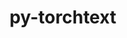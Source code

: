 ---
title: "py-torchtext"
layout: cache
categories: [package, develop]
meta: {"versions": ["0.15.2", "0.16.0", "0.16.1"], "compilers": ["apple-clang@=15.0.0", "gcc@=11.3.0"], "oss": ["ubuntu22.04", "ventura"], "platforms": ["darwin", "linux"], "targets": ["aarch64", "x86_64_v3"], "stacks": ["ml-darwin-aarch64-mps", "ml-linux-x86_64-cpu", "ml-linux-x86_64-cuda", "root"], "num_specs": 92, "num_specs_by_stack": {"root": 92, "ml-darwin-aarch64-mps": 18, "ml-linux-x86_64-cpu": 35, "ml-linux-x86_64-cuda": 39}}
spec_details: [{"hash": "ol6w2uro3nxtjhcf3tnrts73qq2vuwyy", "compiler": "apple-clang@=15.0.0", "versions": ["0.16.1"], "os": "ventura", "platform": "darwin", "target": "aarch64", "variants": ["build_system=python_pip"], "stacks": ["root", "ml-darwin-aarch64-mps"], "size": "-", "tarball": "https://binaries.spack.io/develop/build_cache/darwin-ventura-aarch64/apple-clang-15.0.0/py-torchtext-0.16.1/darwin-ventura-aarch64-apple-clang-15.0.0-py-torchtext-0.16.1-ol6w2uro3nxtjhcf3tnrts73qq2vuwyy.spack"}, {"hash": "wsvgsl5hhmi5itrgk2xubhz2yetulcqn", "compiler": "apple-clang@=15.0.0", "versions": ["0.16.1"], "os": "ventura", "platform": "darwin", "target": "aarch64", "variants": ["build_system=python_pip"], "stacks": ["root", "ml-darwin-aarch64-mps"], "size": "-", "tarball": "https://binaries.spack.io/develop/build_cache/darwin-ventura-aarch64/apple-clang-15.0.0/py-torchtext-0.16.1/darwin-ventura-aarch64-apple-clang-15.0.0-py-torchtext-0.16.1-wsvgsl5hhmi5itrgk2xubhz2yetulcqn.spack"}, {"hash": "x22ezaxxrykgu7usljepxryvoog2ro2a", "compiler": "apple-clang@=15.0.0", "versions": ["0.16.1"], "os": "ventura", "platform": "darwin", "target": "aarch64", "variants": ["build_system=python_pip"], "stacks": ["root", "ml-darwin-aarch64-mps"], "size": "-", "tarball": "https://binaries.spack.io/develop/build_cache/darwin-ventura-aarch64/apple-clang-15.0.0/py-torchtext-0.16.1/darwin-ventura-aarch64-apple-clang-15.0.0-py-torchtext-0.16.1-x22ezaxxrykgu7usljepxryvoog2ro2a.spack"}, {"hash": "ulhhltwgsmt6op4qujyfhg7gu7if3g6v", "compiler": "apple-clang@=15.0.0", "versions": ["0.16.1"], "os": "ventura", "platform": "darwin", "target": "aarch64", "variants": ["build_system=python_pip"], "stacks": ["root", "ml-darwin-aarch64-mps"], "size": "-", "tarball": "https://binaries.spack.io/develop/build_cache/darwin-ventura-aarch64/apple-clang-15.0.0/py-torchtext-0.16.1/darwin-ventura-aarch64-apple-clang-15.0.0-py-torchtext-0.16.1-ulhhltwgsmt6op4qujyfhg7gu7if3g6v.spack"}, {"hash": "mmotaptiibaop423f3hvjfds5w4rpzx7", "compiler": "apple-clang@=15.0.0", "versions": ["0.16.1"], "os": "ventura", "platform": "darwin", "target": "aarch64", "variants": ["build_system=python_pip"], "stacks": ["root", "ml-darwin-aarch64-mps"], "size": "-", "tarball": "https://binaries.spack.io/develop/build_cache/darwin-ventura-aarch64/apple-clang-15.0.0/py-torchtext-0.16.1/darwin-ventura-aarch64-apple-clang-15.0.0-py-torchtext-0.16.1-mmotaptiibaop423f3hvjfds5w4rpzx7.spack"}, {"hash": "b43ue7rg3jmpg7e2rs3hjypcdxbjgb3w", "compiler": "apple-clang@=15.0.0", "versions": ["0.16.0"], "os": "ventura", "platform": "darwin", "target": "aarch64", "variants": ["build_system=python_pip"], "stacks": ["root", "ml-darwin-aarch64-mps"], "size": "-", "tarball": "https://binaries.spack.io/develop/build_cache/darwin-ventura-aarch64/apple-clang-15.0.0/py-torchtext-0.16.0/darwin-ventura-aarch64-apple-clang-15.0.0-py-torchtext-0.16.0-b43ue7rg3jmpg7e2rs3hjypcdxbjgb3w.spack"}, {"hash": "kldusdczpro2347awljlpwbhu3jklj4q", "compiler": "apple-clang@=15.0.0", "versions": ["0.16.1"], "os": "ventura", "platform": "darwin", "target": "aarch64", "variants": ["build_system=python_pip"], "stacks": ["root", "ml-darwin-aarch64-mps"], "size": "-", "tarball": "https://binaries.spack.io/develop/build_cache/darwin-ventura-aarch64/apple-clang-15.0.0/py-torchtext-0.16.1/darwin-ventura-aarch64-apple-clang-15.0.0-py-torchtext-0.16.1-kldusdczpro2347awljlpwbhu3jklj4q.spack"}, {"hash": "dfbzqirvqbhglbhpg6xmuadury7ef3tr", "compiler": "apple-clang@=15.0.0", "versions": ["0.16.0"], "os": "ventura", "platform": "darwin", "target": "aarch64", "variants": ["build_system=python_pip"], "stacks": ["root", "ml-darwin-aarch64-mps"], "size": "-", "tarball": "https://binaries.spack.io/develop/build_cache/darwin-ventura-aarch64/apple-clang-15.0.0/py-torchtext-0.16.0/darwin-ventura-aarch64-apple-clang-15.0.0-py-torchtext-0.16.0-dfbzqirvqbhglbhpg6xmuadury7ef3tr.spack"}, {"hash": "qxrz32n2amvevax6eu5mfi7kdr2omhid", "compiler": "apple-clang@=15.0.0", "versions": ["0.16.1"], "os": "ventura", "platform": "darwin", "target": "aarch64", "variants": ["build_system=python_pip"], "stacks": ["root", "ml-darwin-aarch64-mps"], "size": "-", "tarball": "https://binaries.spack.io/develop/build_cache/darwin-ventura-aarch64/apple-clang-15.0.0/py-torchtext-0.16.1/darwin-ventura-aarch64-apple-clang-15.0.0-py-torchtext-0.16.1-qxrz32n2amvevax6eu5mfi7kdr2omhid.spack"}, {"hash": "37xfxdwlxglkxihikj2spnpjpdazwxzq", "compiler": "apple-clang@=15.0.0", "versions": ["0.16.0"], "os": "ventura", "platform": "darwin", "target": "aarch64", "variants": ["build_system=python_pip"], "stacks": ["root", "ml-darwin-aarch64-mps"], "size": "-", "tarball": "https://binaries.spack.io/develop/build_cache/darwin-ventura-aarch64/apple-clang-15.0.0/py-torchtext-0.16.0/darwin-ventura-aarch64-apple-clang-15.0.0-py-torchtext-0.16.0-37xfxdwlxglkxihikj2spnpjpdazwxzq.spack"}, {"hash": "z5vmpltg5vsjcw4fcjkpre4mantdgysc", "compiler": "apple-clang@=15.0.0", "versions": ["0.16.1"], "os": "ventura", "platform": "darwin", "target": "aarch64", "variants": ["build_system=python_pip"], "stacks": ["root", "ml-darwin-aarch64-mps"], "size": "-", "tarball": "https://binaries.spack.io/develop/build_cache/darwin-ventura-aarch64/apple-clang-15.0.0/py-torchtext-0.16.1/darwin-ventura-aarch64-apple-clang-15.0.0-py-torchtext-0.16.1-z5vmpltg5vsjcw4fcjkpre4mantdgysc.spack"}, {"hash": "k4jto75ooxezu53y5eklljd7tb3w4jeo", "compiler": "apple-clang@=15.0.0", "versions": ["0.16.0"], "os": "ventura", "platform": "darwin", "target": "aarch64", "variants": ["build_system=python_pip"], "stacks": ["root", "ml-darwin-aarch64-mps"], "size": "-", "tarball": "https://binaries.spack.io/develop/build_cache/darwin-ventura-aarch64/apple-clang-15.0.0/py-torchtext-0.16.0/darwin-ventura-aarch64-apple-clang-15.0.0-py-torchtext-0.16.0-k4jto75ooxezu53y5eklljd7tb3w4jeo.spack"}, {"hash": "7lsmcdp2ifecpcqu6jzf5wg4zgbq5wgy", "compiler": "apple-clang@=15.0.0", "versions": ["0.16.1"], "os": "ventura", "platform": "darwin", "target": "aarch64", "variants": ["build_system=python_pip"], "stacks": ["root", "ml-darwin-aarch64-mps"], "size": "-", "tarball": "https://binaries.spack.io/develop/build_cache/darwin-ventura-aarch64/apple-clang-15.0.0/py-torchtext-0.16.1/darwin-ventura-aarch64-apple-clang-15.0.0-py-torchtext-0.16.1-7lsmcdp2ifecpcqu6jzf5wg4zgbq5wgy.spack"}, {"hash": "wkqdvzwcaaxax46uc6s5wj56zren4b5t", "compiler": "apple-clang@=15.0.0", "versions": ["0.16.0"], "os": "ventura", "platform": "darwin", "target": "aarch64", "variants": ["build_system=python_pip"], "stacks": ["root", "ml-darwin-aarch64-mps"], "size": "-", "tarball": "https://binaries.spack.io/develop/build_cache/darwin-ventura-aarch64/apple-clang-15.0.0/py-torchtext-0.16.0/darwin-ventura-aarch64-apple-clang-15.0.0-py-torchtext-0.16.0-wkqdvzwcaaxax46uc6s5wj56zren4b5t.spack"}, {"hash": "sghhfuab6i33nhhoex3bpieatf6t56fs", "compiler": "apple-clang@=15.0.0", "versions": ["0.16.0"], "os": "ventura", "platform": "darwin", "target": "aarch64", "variants": ["build_system=python_pip"], "stacks": ["root", "ml-darwin-aarch64-mps"], "size": "-", "tarball": "https://binaries.spack.io/develop/build_cache/darwin-ventura-aarch64/apple-clang-15.0.0/py-torchtext-0.16.0/darwin-ventura-aarch64-apple-clang-15.0.0-py-torchtext-0.16.0-sghhfuab6i33nhhoex3bpieatf6t56fs.spack"}, {"hash": "ljv6qjiskbn3jxaj3d5fdlyewyfu537u", "compiler": "apple-clang@=15.0.0", "versions": ["0.16.0"], "os": "ventura", "platform": "darwin", "target": "aarch64", "variants": ["build_system=python_pip"], "stacks": ["root", "ml-darwin-aarch64-mps"], "size": "-", "tarball": "https://binaries.spack.io/develop/build_cache/darwin-ventura-aarch64/apple-clang-15.0.0/py-torchtext-0.16.0/darwin-ventura-aarch64-apple-clang-15.0.0-py-torchtext-0.16.0-ljv6qjiskbn3jxaj3d5fdlyewyfu537u.spack"}, {"hash": "rjqavp7rttppgbcw2475eqs5zirksnzt", "compiler": "apple-clang@=15.0.0", "versions": ["0.16.0"], "os": "ventura", "platform": "darwin", "target": "aarch64", "variants": ["build_system=python_pip"], "stacks": ["root", "ml-darwin-aarch64-mps"], "size": "-", "tarball": "https://binaries.spack.io/develop/build_cache/darwin-ventura-aarch64/apple-clang-15.0.0/py-torchtext-0.16.0/darwin-ventura-aarch64-apple-clang-15.0.0-py-torchtext-0.16.0-rjqavp7rttppgbcw2475eqs5zirksnzt.spack"}, {"hash": "5t3i7madvcwfjpvxyjpcozadctklr7tu", "compiler": "apple-clang@=15.0.0", "versions": ["0.16.1"], "os": "ventura", "platform": "darwin", "target": "aarch64", "variants": ["build_system=python_pip"], "stacks": ["root", "ml-darwin-aarch64-mps"], "size": "-", "tarball": "https://binaries.spack.io/develop/build_cache/darwin-ventura-aarch64/apple-clang-15.0.0/py-torchtext-0.16.1/darwin-ventura-aarch64-apple-clang-15.0.0-py-torchtext-0.16.1-5t3i7madvcwfjpvxyjpcozadctklr7tu.spack"}, {"hash": "reqmskefrswwevowbmzvfx2spfgrcce7", "compiler": "gcc@=11.3.0", "versions": ["0.15.2"], "os": "ubuntu22.04", "platform": "linux", "target": "x86_64_v3", "variants": ["build_system=python_pip"], "stacks": ["ml-linux-x86_64-cpu", "root"], "size": "-", "tarball": "https://binaries.spack.io/develop/build_cache/linux-ubuntu22.04-x86_64_v3/gcc-11.3.0/py-torchtext-0.15.2/linux-ubuntu22.04-x86_64_v3-gcc-11.3.0-py-torchtext-0.15.2-reqmskefrswwevowbmzvfx2spfgrcce7.spack"}, {"hash": "apvfqxf5turdtq536wgicjdyku6lqt27", "compiler": "gcc@=11.3.0", "versions": ["0.15.2"], "os": "ubuntu22.04", "platform": "linux", "target": "x86_64_v3", "variants": ["build_system=python_pip"], "stacks": ["ml-linux-x86_64-cpu", "root"], "size": "-", "tarball": "https://binaries.spack.io/develop/build_cache/linux-ubuntu22.04-x86_64_v3/gcc-11.3.0/py-torchtext-0.15.2/linux-ubuntu22.04-x86_64_v3-gcc-11.3.0-py-torchtext-0.15.2-apvfqxf5turdtq536wgicjdyku6lqt27.spack"}, {"hash": "imdgo74cfe7dpman3xs3tof67csos6r4", "compiler": "gcc@=11.3.0", "versions": ["0.15.2"], "os": "ubuntu22.04", "platform": "linux", "target": "x86_64_v3", "variants": ["build_system=python_pip"], "stacks": ["ml-linux-x86_64-cpu", "root"], "size": "-", "tarball": "https://binaries.spack.io/develop/build_cache/linux-ubuntu22.04-x86_64_v3/gcc-11.3.0/py-torchtext-0.15.2/linux-ubuntu22.04-x86_64_v3-gcc-11.3.0-py-torchtext-0.15.2-imdgo74cfe7dpman3xs3tof67csos6r4.spack"}, {"hash": "l7ac5hnt62o3oqayeedtekb56ckv2qif", "compiler": "gcc@=11.3.0", "versions": ["0.15.2"], "os": "ubuntu22.04", "platform": "linux", "target": "x86_64_v3", "variants": ["build_system=python_pip"], "stacks": ["root", "ml-linux-x86_64-cuda"], "size": "-", "tarball": "https://binaries.spack.io/develop/build_cache/linux-ubuntu22.04-x86_64_v3/gcc-11.3.0/py-torchtext-0.15.2/linux-ubuntu22.04-x86_64_v3-gcc-11.3.0-py-torchtext-0.15.2-l7ac5hnt62o3oqayeedtekb56ckv2qif.spack"}, {"hash": "4p5thoeef6kpsasse26akxmqcjwakoet", "compiler": "gcc@=11.3.0", "versions": ["0.15.2"], "os": "ubuntu22.04", "platform": "linux", "target": "x86_64_v3", "variants": ["build_system=python_pip"], "stacks": ["ml-linux-x86_64-cpu", "root"], "size": "-", "tarball": "https://binaries.spack.io/develop/build_cache/linux-ubuntu22.04-x86_64_v3/gcc-11.3.0/py-torchtext-0.15.2/linux-ubuntu22.04-x86_64_v3-gcc-11.3.0-py-torchtext-0.15.2-4p5thoeef6kpsasse26akxmqcjwakoet.spack"}, {"hash": "etmd36vj2aqjt2t7iwmxw5dudensaxim", "compiler": "gcc@=11.3.0", "versions": ["0.15.2"], "os": "ubuntu22.04", "platform": "linux", "target": "x86_64_v3", "variants": ["build_system=python_pip"], "stacks": ["ml-linux-x86_64-cpu", "root"], "size": "-", "tarball": "https://binaries.spack.io/develop/build_cache/linux-ubuntu22.04-x86_64_v3/gcc-11.3.0/py-torchtext-0.15.2/linux-ubuntu22.04-x86_64_v3-gcc-11.3.0-py-torchtext-0.15.2-etmd36vj2aqjt2t7iwmxw5dudensaxim.spack"}, {"hash": "h5qmevjygwu7fdyz5ajsca3u6oay7v3b", "compiler": "gcc@=11.3.0", "versions": ["0.16.0"], "os": "ubuntu22.04", "platform": "linux", "target": "x86_64_v3", "variants": ["build_system=python_pip"], "stacks": ["root", "ml-linux-x86_64-cuda"], "size": "-", "tarball": "https://binaries.spack.io/develop/build_cache/linux-ubuntu22.04-x86_64_v3/gcc-11.3.0/py-torchtext-0.16.0/linux-ubuntu22.04-x86_64_v3-gcc-11.3.0-py-torchtext-0.16.0-h5qmevjygwu7fdyz5ajsca3u6oay7v3b.spack"}, {"hash": "me5upj7aswy3i2c44b4tsxjqothxldm5", "compiler": "gcc@=11.3.0", "versions": ["0.15.2"], "os": "ubuntu22.04", "platform": "linux", "target": "x86_64_v3", "variants": ["build_system=python_pip"], "stacks": ["root", "ml-linux-x86_64-cuda"], "size": "-", "tarball": "https://binaries.spack.io/develop/build_cache/linux-ubuntu22.04-x86_64_v3/gcc-11.3.0/py-torchtext-0.15.2/linux-ubuntu22.04-x86_64_v3-gcc-11.3.0-py-torchtext-0.15.2-me5upj7aswy3i2c44b4tsxjqothxldm5.spack"}, {"hash": "7rcsm7atogif5m2agmyz4dkkhd6rojbv", "compiler": "gcc@=11.3.0", "versions": ["0.16.0"], "os": "ubuntu22.04", "platform": "linux", "target": "x86_64_v3", "variants": ["build_system=python_pip"], "stacks": ["ml-linux-x86_64-cpu", "root"], "size": "-", "tarball": "https://binaries.spack.io/develop/build_cache/linux-ubuntu22.04-x86_64_v3/gcc-11.3.0/py-torchtext-0.16.0/linux-ubuntu22.04-x86_64_v3-gcc-11.3.0-py-torchtext-0.16.0-7rcsm7atogif5m2agmyz4dkkhd6rojbv.spack"}, {"hash": "b5yw3rmrfemlnuwokwyqtaktp3ysbyqx", "compiler": "gcc@=11.3.0", "versions": ["0.15.2"], "os": "ubuntu22.04", "platform": "linux", "target": "x86_64_v3", "variants": ["build_system=python_pip"], "stacks": ["root", "ml-linux-x86_64-cuda"], "size": "-", "tarball": "https://binaries.spack.io/develop/build_cache/linux-ubuntu22.04-x86_64_v3/gcc-11.3.0/py-torchtext-0.15.2/linux-ubuntu22.04-x86_64_v3-gcc-11.3.0-py-torchtext-0.15.2-b5yw3rmrfemlnuwokwyqtaktp3ysbyqx.spack"}, {"hash": "5cnvrhe4twpdcoohlrmlaxj5sapqcff7", "compiler": "gcc@=11.3.0", "versions": ["0.16.0"], "os": "ubuntu22.04", "platform": "linux", "target": "x86_64_v3", "variants": ["build_system=python_pip"], "stacks": ["root", "ml-linux-x86_64-cuda"], "size": "-", "tarball": "https://binaries.spack.io/develop/build_cache/linux-ubuntu22.04-x86_64_v3/gcc-11.3.0/py-torchtext-0.16.0/linux-ubuntu22.04-x86_64_v3-gcc-11.3.0-py-torchtext-0.16.0-5cnvrhe4twpdcoohlrmlaxj5sapqcff7.spack"}, {"hash": "7bz27bhjzgr7slv7uhvhj2frivhmoslu", "compiler": "gcc@=11.3.0", "versions": ["0.16.0"], "os": "ubuntu22.04", "platform": "linux", "target": "x86_64_v3", "variants": ["build_system=python_pip"], "stacks": ["root", "ml-linux-x86_64-cuda"], "size": "-", "tarball": "https://binaries.spack.io/develop/build_cache/linux-ubuntu22.04-x86_64_v3/gcc-11.3.0/py-torchtext-0.16.0/linux-ubuntu22.04-x86_64_v3-gcc-11.3.0-py-torchtext-0.16.0-7bz27bhjzgr7slv7uhvhj2frivhmoslu.spack"}, {"hash": "uveiwopxv2thivvlvb26m6zu4mpprg3a", "compiler": "gcc@=11.3.0", "versions": ["0.15.2"], "os": "ubuntu22.04", "platform": "linux", "target": "x86_64_v3", "variants": ["build_system=python_pip"], "stacks": ["root", "ml-linux-x86_64-cuda"], "size": "-", "tarball": "https://binaries.spack.io/develop/build_cache/linux-ubuntu22.04-x86_64_v3/gcc-11.3.0/py-torchtext-0.15.2/linux-ubuntu22.04-x86_64_v3-gcc-11.3.0-py-torchtext-0.15.2-uveiwopxv2thivvlvb26m6zu4mpprg3a.spack"}, {"hash": "tmj7d77uhygkhyz2vurysv22phcmn7om", "compiler": "gcc@=11.3.0", "versions": ["0.15.2"], "os": "ubuntu22.04", "platform": "linux", "target": "x86_64_v3", "variants": ["build_system=python_pip"], "stacks": ["ml-linux-x86_64-cpu", "root"], "size": "-", "tarball": "https://binaries.spack.io/develop/build_cache/linux-ubuntu22.04-x86_64_v3/gcc-11.3.0/py-torchtext-0.15.2/linux-ubuntu22.04-x86_64_v3-gcc-11.3.0-py-torchtext-0.15.2-tmj7d77uhygkhyz2vurysv22phcmn7om.spack"}, {"hash": "7wt2y3enxkbziolfudo6tswaopte3qoh", "compiler": "gcc@=11.3.0", "versions": ["0.16.0"], "os": "ubuntu22.04", "platform": "linux", "target": "x86_64_v3", "variants": ["build_system=python_pip"], "stacks": ["root", "ml-linux-x86_64-cuda"], "size": "-", "tarball": "https://binaries.spack.io/develop/build_cache/linux-ubuntu22.04-x86_64_v3/gcc-11.3.0/py-torchtext-0.16.0/linux-ubuntu22.04-x86_64_v3-gcc-11.3.0-py-torchtext-0.16.0-7wt2y3enxkbziolfudo6tswaopte3qoh.spack"}, {"hash": "aqyqeveyq673bo3yp3jjjaqficzsneyt", "compiler": "gcc@=11.3.0", "versions": ["0.15.2"], "os": "ubuntu22.04", "platform": "linux", "target": "x86_64_v3", "variants": ["build_system=python_pip"], "stacks": ["root", "ml-linux-x86_64-cuda"], "size": "-", "tarball": "https://binaries.spack.io/develop/build_cache/linux-ubuntu22.04-x86_64_v3/gcc-11.3.0/py-torchtext-0.15.2/linux-ubuntu22.04-x86_64_v3-gcc-11.3.0-py-torchtext-0.15.2-aqyqeveyq673bo3yp3jjjaqficzsneyt.spack"}, {"hash": "7l7coqwwlzpgmavqher2qh4i3mcsgwbj", "compiler": "gcc@=11.3.0", "versions": ["0.16.0"], "os": "ubuntu22.04", "platform": "linux", "target": "x86_64_v3", "variants": ["build_system=python_pip"], "stacks": ["root", "ml-linux-x86_64-cuda"], "size": "-", "tarball": "https://binaries.spack.io/develop/build_cache/linux-ubuntu22.04-x86_64_v3/gcc-11.3.0/py-torchtext-0.16.0/linux-ubuntu22.04-x86_64_v3-gcc-11.3.0-py-torchtext-0.16.0-7l7coqwwlzpgmavqher2qh4i3mcsgwbj.spack"}, {"hash": "232l36s652kyvpea2elhblpwebmjopus", "compiler": "gcc@=11.3.0", "versions": ["0.16.0"], "os": "ubuntu22.04", "platform": "linux", "target": "x86_64_v3", "variants": ["build_system=python_pip"], "stacks": ["ml-linux-x86_64-cpu", "root"], "size": "-", "tarball": "https://binaries.spack.io/develop/build_cache/linux-ubuntu22.04-x86_64_v3/gcc-11.3.0/py-torchtext-0.16.0/linux-ubuntu22.04-x86_64_v3-gcc-11.3.0-py-torchtext-0.16.0-232l36s652kyvpea2elhblpwebmjopus.spack"}, {"hash": "denngc62ax7sim3wrrpfybksazx654ad", "compiler": "gcc@=11.3.0", "versions": ["0.16.0"], "os": "ubuntu22.04", "platform": "linux", "target": "x86_64_v3", "variants": ["build_system=python_pip"], "stacks": ["ml-linux-x86_64-cpu", "root"], "size": "-", "tarball": "https://binaries.spack.io/develop/build_cache/linux-ubuntu22.04-x86_64_v3/gcc-11.3.0/py-torchtext-0.16.0/linux-ubuntu22.04-x86_64_v3-gcc-11.3.0-py-torchtext-0.16.0-denngc62ax7sim3wrrpfybksazx654ad.spack"}, {"hash": "vu72w5eu5fwrz36wk5hjcmbrl6hzprcp", "compiler": "gcc@=11.3.0", "versions": ["0.15.2"], "os": "ubuntu22.04", "platform": "linux", "target": "x86_64_v3", "variants": ["build_system=python_pip"], "stacks": ["root", "ml-linux-x86_64-cuda"], "size": "-", "tarball": "https://binaries.spack.io/develop/build_cache/linux-ubuntu22.04-x86_64_v3/gcc-11.3.0/py-torchtext-0.15.2/linux-ubuntu22.04-x86_64_v3-gcc-11.3.0-py-torchtext-0.15.2-vu72w5eu5fwrz36wk5hjcmbrl6hzprcp.spack"}, {"hash": "aa2as4k432sbbugwgdwgtn5e7gftzziv", "compiler": "gcc@=11.3.0", "versions": ["0.16.0"], "os": "ubuntu22.04", "platform": "linux", "target": "x86_64_v3", "variants": ["build_system=python_pip"], "stacks": ["root", "ml-linux-x86_64-cuda"], "size": "-", "tarball": "https://binaries.spack.io/develop/build_cache/linux-ubuntu22.04-x86_64_v3/gcc-11.3.0/py-torchtext-0.16.0/linux-ubuntu22.04-x86_64_v3-gcc-11.3.0-py-torchtext-0.16.0-aa2as4k432sbbugwgdwgtn5e7gftzziv.spack"}, {"hash": "zntcfkuubh2bql6qajlqsnqw2gz4bgft", "compiler": "gcc@=11.3.0", "versions": ["0.15.2"], "os": "ubuntu22.04", "platform": "linux", "target": "x86_64_v3", "variants": ["build_system=python_pip"], "stacks": ["ml-linux-x86_64-cpu", "root"], "size": "-", "tarball": "https://binaries.spack.io/develop/build_cache/linux-ubuntu22.04-x86_64_v3/gcc-11.3.0/py-torchtext-0.15.2/linux-ubuntu22.04-x86_64_v3-gcc-11.3.0-py-torchtext-0.15.2-zntcfkuubh2bql6qajlqsnqw2gz4bgft.spack"}, {"hash": "ans2cfrbuwacorayg42enna3oj363msl", "compiler": "gcc@=11.3.0", "versions": ["0.16.0"], "os": "ubuntu22.04", "platform": "linux", "target": "x86_64_v3", "variants": ["build_system=python_pip"], "stacks": ["root", "ml-linux-x86_64-cuda"], "size": "-", "tarball": "https://binaries.spack.io/develop/build_cache/linux-ubuntu22.04-x86_64_v3/gcc-11.3.0/py-torchtext-0.16.0/linux-ubuntu22.04-x86_64_v3-gcc-11.3.0-py-torchtext-0.16.0-ans2cfrbuwacorayg42enna3oj363msl.spack"}, {"hash": "4wtz5k4eg6xvfe2yy4qejrobbjwvfmlr", "compiler": "gcc@=11.3.0", "versions": ["0.16.0"], "os": "ubuntu22.04", "platform": "linux", "target": "x86_64_v3", "variants": ["build_system=python_pip"], "stacks": ["ml-linux-x86_64-cpu", "root"], "size": "-", "tarball": "https://binaries.spack.io/develop/build_cache/linux-ubuntu22.04-x86_64_v3/gcc-11.3.0/py-torchtext-0.16.0/linux-ubuntu22.04-x86_64_v3-gcc-11.3.0-py-torchtext-0.16.0-4wtz5k4eg6xvfe2yy4qejrobbjwvfmlr.spack"}, {"hash": "5rtvsjthp2jincjscu7nswwhiuzj6aew", "compiler": "gcc@=11.3.0", "versions": ["0.16.0"], "os": "ubuntu22.04", "platform": "linux", "target": "x86_64_v3", "variants": ["build_system=python_pip"], "stacks": ["root", "ml-linux-x86_64-cuda"], "size": "-", "tarball": "https://binaries.spack.io/develop/build_cache/linux-ubuntu22.04-x86_64_v3/gcc-11.3.0/py-torchtext-0.16.0/linux-ubuntu22.04-x86_64_v3-gcc-11.3.0-py-torchtext-0.16.0-5rtvsjthp2jincjscu7nswwhiuzj6aew.spack"}, {"hash": "6cys6zvvxc2obx4sovkzdmjaebd3nnsi", "compiler": "gcc@=11.3.0", "versions": ["0.16.0"], "os": "ubuntu22.04", "platform": "linux", "target": "x86_64_v3", "variants": ["build_system=python_pip"], "stacks": ["ml-linux-x86_64-cpu", "root"], "size": "-", "tarball": "https://binaries.spack.io/develop/build_cache/linux-ubuntu22.04-x86_64_v3/gcc-11.3.0/py-torchtext-0.16.0/linux-ubuntu22.04-x86_64_v3-gcc-11.3.0-py-torchtext-0.16.0-6cys6zvvxc2obx4sovkzdmjaebd3nnsi.spack"}, {"hash": "5647uiqaesd3keyrqv5dman7ycppgmcr", "compiler": "gcc@=11.3.0", "versions": ["0.16.0"], "os": "ubuntu22.04", "platform": "linux", "target": "x86_64_v3", "variants": ["build_system=python_pip"], "stacks": ["ml-linux-x86_64-cpu", "root"], "size": "-", "tarball": "https://binaries.spack.io/develop/build_cache/linux-ubuntu22.04-x86_64_v3/gcc-11.3.0/py-torchtext-0.16.0/linux-ubuntu22.04-x86_64_v3-gcc-11.3.0-py-torchtext-0.16.0-5647uiqaesd3keyrqv5dman7ycppgmcr.spack"}, {"hash": "ykduufj7guc4c6xyggetwuprwiojzrag", "compiler": "gcc@=11.3.0", "versions": ["0.15.2"], "os": "ubuntu22.04", "platform": "linux", "target": "x86_64_v3", "variants": ["build_system=python_pip"], "stacks": ["root", "ml-linux-x86_64-cuda"], "size": "-", "tarball": "https://binaries.spack.io/develop/build_cache/linux-ubuntu22.04-x86_64_v3/gcc-11.3.0/py-torchtext-0.15.2/linux-ubuntu22.04-x86_64_v3-gcc-11.3.0-py-torchtext-0.15.2-ykduufj7guc4c6xyggetwuprwiojzrag.spack"}, {"hash": "evhpcuabnz7cqj3wu72zbnctqa563vhn", "compiler": "gcc@=11.3.0", "versions": ["0.16.0"], "os": "ubuntu22.04", "platform": "linux", "target": "x86_64_v3", "variants": ["build_system=python_pip"], "stacks": ["ml-linux-x86_64-cpu", "root"], "size": "-", "tarball": "https://binaries.spack.io/develop/build_cache/linux-ubuntu22.04-x86_64_v3/gcc-11.3.0/py-torchtext-0.16.0/linux-ubuntu22.04-x86_64_v3-gcc-11.3.0-py-torchtext-0.16.0-evhpcuabnz7cqj3wu72zbnctqa563vhn.spack"}, {"hash": "4iofoq37snbplz4t7askvr5wn7ksekjc", "compiler": "gcc@=11.3.0", "versions": ["0.16.0"], "os": "ubuntu22.04", "platform": "linux", "target": "x86_64_v3", "variants": ["build_system=python_pip"], "stacks": ["root", "ml-linux-x86_64-cuda"], "size": "-", "tarball": "https://binaries.spack.io/develop/build_cache/linux-ubuntu22.04-x86_64_v3/gcc-11.3.0/py-torchtext-0.16.0/linux-ubuntu22.04-x86_64_v3-gcc-11.3.0-py-torchtext-0.16.0-4iofoq37snbplz4t7askvr5wn7ksekjc.spack"}, {"hash": "7qlv345udjvopciyvr3ebq6jj7lcy375", "compiler": "gcc@=11.3.0", "versions": ["0.16.0"], "os": "ubuntu22.04", "platform": "linux", "target": "x86_64_v3", "variants": ["build_system=python_pip"], "stacks": ["root", "ml-linux-x86_64-cuda"], "size": "-", "tarball": "https://binaries.spack.io/develop/build_cache/linux-ubuntu22.04-x86_64_v3/gcc-11.3.0/py-torchtext-0.16.0/linux-ubuntu22.04-x86_64_v3-gcc-11.3.0-py-torchtext-0.16.0-7qlv345udjvopciyvr3ebq6jj7lcy375.spack"}, {"hash": "4dpcynm7dskgsd5wuqsk3bu3euev6smn", "compiler": "gcc@=11.3.0", "versions": ["0.16.0"], "os": "ubuntu22.04", "platform": "linux", "target": "x86_64_v3", "variants": ["build_system=python_pip"], "stacks": ["root", "ml-linux-x86_64-cuda"], "size": "-", "tarball": "https://binaries.spack.io/develop/build_cache/linux-ubuntu22.04-x86_64_v3/gcc-11.3.0/py-torchtext-0.16.0/linux-ubuntu22.04-x86_64_v3-gcc-11.3.0-py-torchtext-0.16.0-4dpcynm7dskgsd5wuqsk3bu3euev6smn.spack"}, {"hash": "t5seorahug5quzxfb42uc3hynyfx5y3w", "compiler": "gcc@=11.3.0", "versions": ["0.16.1"], "os": "ubuntu22.04", "platform": "linux", "target": "x86_64_v3", "variants": ["build_system=python_pip"], "stacks": ["root", "ml-linux-x86_64-cuda"], "size": "-", "tarball": "https://binaries.spack.io/develop/build_cache/linux-ubuntu22.04-x86_64_v3/gcc-11.3.0/py-torchtext-0.16.1/linux-ubuntu22.04-x86_64_v3-gcc-11.3.0-py-torchtext-0.16.1-t5seorahug5quzxfb42uc3hynyfx5y3w.spack"}, {"hash": "26bpt5fi7tza2cxktgjl2snajxs5mli7", "compiler": "gcc@=11.3.0", "versions": ["0.16.0"], "os": "ubuntu22.04", "platform": "linux", "target": "x86_64_v3", "variants": ["build_system=python_pip"], "stacks": ["ml-linux-x86_64-cpu", "root"], "size": "-", "tarball": "https://binaries.spack.io/develop/build_cache/linux-ubuntu22.04-x86_64_v3/gcc-11.3.0/py-torchtext-0.16.0/linux-ubuntu22.04-x86_64_v3-gcc-11.3.0-py-torchtext-0.16.0-26bpt5fi7tza2cxktgjl2snajxs5mli7.spack"}, {"hash": "6dapzrcbnxa33hfnj3oyv4fc3bjvkfbm", "compiler": "gcc@=11.3.0", "versions": ["0.16.0"], "os": "ubuntu22.04", "platform": "linux", "target": "x86_64_v3", "variants": ["build_system=python_pip"], "stacks": ["ml-linux-x86_64-cpu", "root"], "size": "-", "tarball": "https://binaries.spack.io/develop/build_cache/linux-ubuntu22.04-x86_64_v3/gcc-11.3.0/py-torchtext-0.16.0/linux-ubuntu22.04-x86_64_v3-gcc-11.3.0-py-torchtext-0.16.0-6dapzrcbnxa33hfnj3oyv4fc3bjvkfbm.spack"}, {"hash": "2rusanlasjkw75ggdtk4kbpdewmfb257", "compiler": "gcc@=11.3.0", "versions": ["0.16.0"], "os": "ubuntu22.04", "platform": "linux", "target": "x86_64_v3", "variants": ["build_system=python_pip"], "stacks": ["root", "ml-linux-x86_64-cuda"], "size": "-", "tarball": "https://binaries.spack.io/develop/build_cache/linux-ubuntu22.04-x86_64_v3/gcc-11.3.0/py-torchtext-0.16.0/linux-ubuntu22.04-x86_64_v3-gcc-11.3.0-py-torchtext-0.16.0-2rusanlasjkw75ggdtk4kbpdewmfb257.spack"}, {"hash": "3a53k4mmitiknhog2n74nbsmxhmttsck", "compiler": "gcc@=11.3.0", "versions": ["0.16.0"], "os": "ubuntu22.04", "platform": "linux", "target": "x86_64_v3", "variants": ["build_system=python_pip"], "stacks": ["ml-linux-x86_64-cpu", "root"], "size": "-", "tarball": "https://binaries.spack.io/develop/build_cache/linux-ubuntu22.04-x86_64_v3/gcc-11.3.0/py-torchtext-0.16.0/linux-ubuntu22.04-x86_64_v3-gcc-11.3.0-py-torchtext-0.16.0-3a53k4mmitiknhog2n74nbsmxhmttsck.spack"}, {"hash": "4pl2bw7h23olmjjybl7nxb3vig62t6g7", "compiler": "gcc@=11.3.0", "versions": ["0.16.0"], "os": "ubuntu22.04", "platform": "linux", "target": "x86_64_v3", "variants": ["build_system=python_pip"], "stacks": ["ml-linux-x86_64-cpu", "root"], "size": "-", "tarball": "https://binaries.spack.io/develop/build_cache/linux-ubuntu22.04-x86_64_v3/gcc-11.3.0/py-torchtext-0.16.0/linux-ubuntu22.04-x86_64_v3-gcc-11.3.0-py-torchtext-0.16.0-4pl2bw7h23olmjjybl7nxb3vig62t6g7.spack"}, {"hash": "alnch6peqbsxfxgmyfzf34hb6pdjqd3a", "compiler": "gcc@=11.3.0", "versions": ["0.16.0"], "os": "ubuntu22.04", "platform": "linux", "target": "x86_64_v3", "variants": ["build_system=python_pip"], "stacks": ["ml-linux-x86_64-cpu", "root"], "size": "-", "tarball": "https://binaries.spack.io/develop/build_cache/linux-ubuntu22.04-x86_64_v3/gcc-11.3.0/py-torchtext-0.16.0/linux-ubuntu22.04-x86_64_v3-gcc-11.3.0-py-torchtext-0.16.0-alnch6peqbsxfxgmyfzf34hb6pdjqd3a.spack"}, {"hash": "b7wq3nxzysqau3ney7lkfe4dkb54xw3e", "compiler": "gcc@=11.3.0", "versions": ["0.16.1"], "os": "ubuntu22.04", "platform": "linux", "target": "x86_64_v3", "variants": ["build_system=python_pip"], "stacks": ["root", "ml-linux-x86_64-cuda"], "size": "-", "tarball": "https://binaries.spack.io/develop/build_cache/linux-ubuntu22.04-x86_64_v3/gcc-11.3.0/py-torchtext-0.16.1/linux-ubuntu22.04-x86_64_v3-gcc-11.3.0-py-torchtext-0.16.1-b7wq3nxzysqau3ney7lkfe4dkb54xw3e.spack"}, {"hash": "whtuy5ih77oh5ppefjtzmavryrt3egng", "compiler": "gcc@=11.3.0", "versions": ["0.16.0"], "os": "ubuntu22.04", "platform": "linux", "target": "x86_64_v3", "variants": ["build_system=python_pip"], "stacks": ["root", "ml-linux-x86_64-cuda"], "size": "-", "tarball": "https://binaries.spack.io/develop/build_cache/linux-ubuntu22.04-x86_64_v3/gcc-11.3.0/py-torchtext-0.16.0/linux-ubuntu22.04-x86_64_v3-gcc-11.3.0-py-torchtext-0.16.0-whtuy5ih77oh5ppefjtzmavryrt3egng.spack"}, {"hash": "anepf4hng4idln7rebelrovzzq6ft6c4", "compiler": "gcc@=11.3.0", "versions": ["0.16.0"], "os": "ubuntu22.04", "platform": "linux", "target": "x86_64_v3", "variants": ["build_system=python_pip"], "stacks": ["ml-linux-x86_64-cpu", "root"], "size": "-", "tarball": "https://binaries.spack.io/develop/build_cache/linux-ubuntu22.04-x86_64_v3/gcc-11.3.0/py-torchtext-0.16.0/linux-ubuntu22.04-x86_64_v3-gcc-11.3.0-py-torchtext-0.16.0-anepf4hng4idln7rebelrovzzq6ft6c4.spack"}, {"hash": "ipvpl64q6zquhoas2pobzmjzejbumsk4", "compiler": "gcc@=11.3.0", "versions": ["0.16.1"], "os": "ubuntu22.04", "platform": "linux", "target": "x86_64_v3", "variants": ["build_system=python_pip"], "stacks": ["ml-linux-x86_64-cpu", "root"], "size": "-", "tarball": "https://binaries.spack.io/develop/build_cache/linux-ubuntu22.04-x86_64_v3/gcc-11.3.0/py-torchtext-0.16.1/linux-ubuntu22.04-x86_64_v3-gcc-11.3.0-py-torchtext-0.16.1-ipvpl64q6zquhoas2pobzmjzejbumsk4.spack"}, {"hash": "inqvthky3wntwokoytkpuebo2wzdqmbv", "compiler": "gcc@=11.3.0", "versions": ["0.16.0"], "os": "ubuntu22.04", "platform": "linux", "target": "x86_64_v3", "variants": ["build_system=python_pip"], "stacks": ["root", "ml-linux-x86_64-cuda"], "size": "-", "tarball": "https://binaries.spack.io/develop/build_cache/linux-ubuntu22.04-x86_64_v3/gcc-11.3.0/py-torchtext-0.16.0/linux-ubuntu22.04-x86_64_v3-gcc-11.3.0-py-torchtext-0.16.0-inqvthky3wntwokoytkpuebo2wzdqmbv.spack"}, {"hash": "52osadwu4ncxspq7hdbovce52isaimd2", "compiler": "gcc@=11.3.0", "versions": ["0.16.1"], "os": "ubuntu22.04", "platform": "linux", "target": "x86_64_v3", "variants": ["build_system=python_pip"], "stacks": ["ml-linux-x86_64-cpu", "root"], "size": "-", "tarball": "https://binaries.spack.io/develop/build_cache/linux-ubuntu22.04-x86_64_v3/gcc-11.3.0/py-torchtext-0.16.1/linux-ubuntu22.04-x86_64_v3-gcc-11.3.0-py-torchtext-0.16.1-52osadwu4ncxspq7hdbovce52isaimd2.spack"}, {"hash": "bz4lw7mqdpvzdhkq5jqclus5bgwq367g", "compiler": "gcc@=11.3.0", "versions": ["0.16.0"], "os": "ubuntu22.04", "platform": "linux", "target": "x86_64_v3", "variants": ["build_system=python_pip"], "stacks": ["ml-linux-x86_64-cpu", "root"], "size": "-", "tarball": "https://binaries.spack.io/develop/build_cache/linux-ubuntu22.04-x86_64_v3/gcc-11.3.0/py-torchtext-0.16.0/linux-ubuntu22.04-x86_64_v3-gcc-11.3.0-py-torchtext-0.16.0-bz4lw7mqdpvzdhkq5jqclus5bgwq367g.spack"}, {"hash": "f2kai4asbgnhqa42finnpiimdee72vqd", "compiler": "gcc@=11.3.0", "versions": ["0.16.1"], "os": "ubuntu22.04", "platform": "linux", "target": "x86_64_v3", "variants": ["build_system=python_pip"], "stacks": ["ml-linux-x86_64-cpu", "root"], "size": "-", "tarball": "https://binaries.spack.io/develop/build_cache/linux-ubuntu22.04-x86_64_v3/gcc-11.3.0/py-torchtext-0.16.1/linux-ubuntu22.04-x86_64_v3-gcc-11.3.0-py-torchtext-0.16.1-f2kai4asbgnhqa42finnpiimdee72vqd.spack"}, {"hash": "dvkhugurotpa43gaawynmtxl3f2utq7a", "compiler": "gcc@=11.3.0", "versions": ["0.16.0"], "os": "ubuntu22.04", "platform": "linux", "target": "x86_64_v3", "variants": ["build_system=python_pip"], "stacks": ["root", "ml-linux-x86_64-cuda"], "size": "-", "tarball": "https://binaries.spack.io/develop/build_cache/linux-ubuntu22.04-x86_64_v3/gcc-11.3.0/py-torchtext-0.16.0/linux-ubuntu22.04-x86_64_v3-gcc-11.3.0-py-torchtext-0.16.0-dvkhugurotpa43gaawynmtxl3f2utq7a.spack"}, {"hash": "zeglklccxodkywjth2os4abgarsqkyr6", "compiler": "gcc@=11.3.0", "versions": ["0.16.0"], "os": "ubuntu22.04", "platform": "linux", "target": "x86_64_v3", "variants": ["build_system=python_pip"], "stacks": ["root", "ml-linux-x86_64-cuda"], "size": "-", "tarball": "https://binaries.spack.io/develop/build_cache/linux-ubuntu22.04-x86_64_v3/gcc-11.3.0/py-torchtext-0.16.0/linux-ubuntu22.04-x86_64_v3-gcc-11.3.0-py-torchtext-0.16.0-zeglklccxodkywjth2os4abgarsqkyr6.spack"}, {"hash": "sreyaefewkh6rnvvftnpwko3gf7rjxuh", "compiler": "gcc@=11.3.0", "versions": ["0.16.0"], "os": "ubuntu22.04", "platform": "linux", "target": "x86_64_v3", "variants": ["build_system=python_pip"], "stacks": ["ml-linux-x86_64-cpu", "root"], "size": "-", "tarball": "https://binaries.spack.io/develop/build_cache/linux-ubuntu22.04-x86_64_v3/gcc-11.3.0/py-torchtext-0.16.0/linux-ubuntu22.04-x86_64_v3-gcc-11.3.0-py-torchtext-0.16.0-sreyaefewkh6rnvvftnpwko3gf7rjxuh.spack"}, {"hash": "ifmcaw33dzrpeg3nl5wjymqj6vljxcrl", "compiler": "gcc@=11.3.0", "versions": ["0.16.0"], "os": "ubuntu22.04", "platform": "linux", "target": "x86_64_v3", "variants": ["build_system=python_pip"], "stacks": ["root", "ml-linux-x86_64-cuda"], "size": "-", "tarball": "https://binaries.spack.io/develop/build_cache/linux-ubuntu22.04-x86_64_v3/gcc-11.3.0/py-torchtext-0.16.0/linux-ubuntu22.04-x86_64_v3-gcc-11.3.0-py-torchtext-0.16.0-ifmcaw33dzrpeg3nl5wjymqj6vljxcrl.spack"}, {"hash": "kns4cxwadvalcjwnsk2tu6zcs55lds4n", "compiler": "gcc@=11.3.0", "versions": ["0.16.0"], "os": "ubuntu22.04", "platform": "linux", "target": "x86_64_v3", "variants": ["build_system=python_pip"], "stacks": ["ml-linux-x86_64-cpu", "root"], "size": "-", "tarball": "https://binaries.spack.io/develop/build_cache/linux-ubuntu22.04-x86_64_v3/gcc-11.3.0/py-torchtext-0.16.0/linux-ubuntu22.04-x86_64_v3-gcc-11.3.0-py-torchtext-0.16.0-kns4cxwadvalcjwnsk2tu6zcs55lds4n.spack"}, {"hash": "ozmqtzcrk2ye4orex2twogrmxg5m2i5w", "compiler": "gcc@=11.3.0", "versions": ["0.16.0"], "os": "ubuntu22.04", "platform": "linux", "target": "x86_64_v3", "variants": ["build_system=python_pip"], "stacks": ["ml-linux-x86_64-cpu", "root"], "size": "-", "tarball": "https://binaries.spack.io/develop/build_cache/linux-ubuntu22.04-x86_64_v3/gcc-11.3.0/py-torchtext-0.16.0/linux-ubuntu22.04-x86_64_v3-gcc-11.3.0-py-torchtext-0.16.0-ozmqtzcrk2ye4orex2twogrmxg5m2i5w.spack"}, {"hash": "podt6liye4vorudvasue6f7ibrqeyrgg", "compiler": "gcc@=11.3.0", "versions": ["0.16.1"], "os": "ubuntu22.04", "platform": "linux", "target": "x86_64_v3", "variants": ["build_system=python_pip"], "stacks": ["ml-linux-x86_64-cpu", "root"], "size": "-", "tarball": "https://binaries.spack.io/develop/build_cache/linux-ubuntu22.04-x86_64_v3/gcc-11.3.0/py-torchtext-0.16.1/linux-ubuntu22.04-x86_64_v3-gcc-11.3.0-py-torchtext-0.16.1-podt6liye4vorudvasue6f7ibrqeyrgg.spack"}, {"hash": "kfg2rpxo5d4sdjszjkrpkep4fyath2ku", "compiler": "gcc@=11.3.0", "versions": ["0.16.0"], "os": "ubuntu22.04", "platform": "linux", "target": "x86_64_v3", "variants": ["build_system=python_pip"], "stacks": ["root", "ml-linux-x86_64-cuda"], "size": "-", "tarball": "https://binaries.spack.io/develop/build_cache/linux-ubuntu22.04-x86_64_v3/gcc-11.3.0/py-torchtext-0.16.0/linux-ubuntu22.04-x86_64_v3-gcc-11.3.0-py-torchtext-0.16.0-kfg2rpxo5d4sdjszjkrpkep4fyath2ku.spack"}, {"hash": "lelwhiiweuj7li6i4hqf2afimt6skac7", "compiler": "gcc@=11.3.0", "versions": ["0.16.0"], "os": "ubuntu22.04", "platform": "linux", "target": "x86_64_v3", "variants": ["build_system=python_pip"], "stacks": ["root", "ml-linux-x86_64-cuda"], "size": "-", "tarball": "https://binaries.spack.io/develop/build_cache/linux-ubuntu22.04-x86_64_v3/gcc-11.3.0/py-torchtext-0.16.0/linux-ubuntu22.04-x86_64_v3-gcc-11.3.0-py-torchtext-0.16.0-lelwhiiweuj7li6i4hqf2afimt6skac7.spack"}, {"hash": "psf2k3q6sfmaxkm7phypxe6lenn2k6p6", "compiler": "gcc@=11.3.0", "versions": ["0.16.1"], "os": "ubuntu22.04", "platform": "linux", "target": "x86_64_v3", "variants": ["build_system=python_pip"], "stacks": ["root", "ml-linux-x86_64-cuda"], "size": "-", "tarball": "https://binaries.spack.io/develop/build_cache/linux-ubuntu22.04-x86_64_v3/gcc-11.3.0/py-torchtext-0.16.1/linux-ubuntu22.04-x86_64_v3-gcc-11.3.0-py-torchtext-0.16.1-psf2k3q6sfmaxkm7phypxe6lenn2k6p6.spack"}, {"hash": "shyfa5l6tsuu75vgmcxty2ttx254nxpc", "compiler": "gcc@=11.3.0", "versions": ["0.16.0"], "os": "ubuntu22.04", "platform": "linux", "target": "x86_64_v3", "variants": ["build_system=python_pip"], "stacks": ["root", "ml-linux-x86_64-cuda"], "size": "-", "tarball": "https://binaries.spack.io/develop/build_cache/linux-ubuntu22.04-x86_64_v3/gcc-11.3.0/py-torchtext-0.16.0/linux-ubuntu22.04-x86_64_v3-gcc-11.3.0-py-torchtext-0.16.0-shyfa5l6tsuu75vgmcxty2ttx254nxpc.spack"}, {"hash": "mtcy42phucdeps2t6pkhwfwwyuvhl34v", "compiler": "gcc@=11.3.0", "versions": ["0.16.1"], "os": "ubuntu22.04", "platform": "linux", "target": "x86_64_v3", "variants": ["build_system=python_pip"], "stacks": ["root", "ml-linux-x86_64-cuda"], "size": "-", "tarball": "https://binaries.spack.io/develop/build_cache/linux-ubuntu22.04-x86_64_v3/gcc-11.3.0/py-torchtext-0.16.1/linux-ubuntu22.04-x86_64_v3-gcc-11.3.0-py-torchtext-0.16.1-mtcy42phucdeps2t6pkhwfwwyuvhl34v.spack"}, {"hash": "rptwo67srmkdvbddilur4pq6lgqbppmx", "compiler": "gcc@=11.3.0", "versions": ["0.16.0"], "os": "ubuntu22.04", "platform": "linux", "target": "x86_64_v3", "variants": ["build_system=python_pip"], "stacks": ["ml-linux-x86_64-cpu", "root"], "size": "-", "tarball": "https://binaries.spack.io/develop/build_cache/linux-ubuntu22.04-x86_64_v3/gcc-11.3.0/py-torchtext-0.16.0/linux-ubuntu22.04-x86_64_v3-gcc-11.3.0-py-torchtext-0.16.0-rptwo67srmkdvbddilur4pq6lgqbppmx.spack"}, {"hash": "guwk4henpph6h2hyrsqhe6fehrodoo5t", "compiler": "gcc@=11.3.0", "versions": ["0.16.1"], "os": "ubuntu22.04", "platform": "linux", "target": "x86_64_v3", "variants": ["build_system=python_pip"], "stacks": ["ml-linux-x86_64-cpu", "root"], "size": "-", "tarball": "https://binaries.spack.io/develop/build_cache/linux-ubuntu22.04-x86_64_v3/gcc-11.3.0/py-torchtext-0.16.1/linux-ubuntu22.04-x86_64_v3-gcc-11.3.0-py-torchtext-0.16.1-guwk4henpph6h2hyrsqhe6fehrodoo5t.spack"}, {"hash": "5f3zpa3ftr3lkhor5m2crq4xpxdafbob", "compiler": "gcc@=11.3.0", "versions": ["0.16.1"], "os": "ubuntu22.04", "platform": "linux", "target": "x86_64_v3", "variants": ["build_system=python_pip"], "stacks": ["root", "ml-linux-x86_64-cuda"], "size": "-", "tarball": "https://binaries.spack.io/develop/build_cache/linux-ubuntu22.04-x86_64_v3/gcc-11.3.0/py-torchtext-0.16.1/linux-ubuntu22.04-x86_64_v3-gcc-11.3.0-py-torchtext-0.16.1-5f3zpa3ftr3lkhor5m2crq4xpxdafbob.spack"}, {"hash": "sfjk4yln7dgswn56zdgluo7qnbzzze2l", "compiler": "gcc@=11.3.0", "versions": ["0.16.0"], "os": "ubuntu22.04", "platform": "linux", "target": "x86_64_v3", "variants": ["build_system=python_pip"], "stacks": ["root", "ml-linux-x86_64-cuda"], "size": "-", "tarball": "https://binaries.spack.io/develop/build_cache/linux-ubuntu22.04-x86_64_v3/gcc-11.3.0/py-torchtext-0.16.0/linux-ubuntu22.04-x86_64_v3-gcc-11.3.0-py-torchtext-0.16.0-sfjk4yln7dgswn56zdgluo7qnbzzze2l.spack"}, {"hash": "sdl54mhtwcpppx3ny237h3z4kc5xigyn", "compiler": "gcc@=11.3.0", "versions": ["0.16.0"], "os": "ubuntu22.04", "platform": "linux", "target": "x86_64_v3", "variants": ["build_system=python_pip"], "stacks": ["root", "ml-linux-x86_64-cuda"], "size": "-", "tarball": "https://binaries.spack.io/develop/build_cache/linux-ubuntu22.04-x86_64_v3/gcc-11.3.0/py-torchtext-0.16.0/linux-ubuntu22.04-x86_64_v3-gcc-11.3.0-py-torchtext-0.16.0-sdl54mhtwcpppx3ny237h3z4kc5xigyn.spack"}, {"hash": "542mwi3pjm6ok6rn52kpkcjulbtyenb4", "compiler": "gcc@=11.3.0", "versions": ["0.16.1"], "os": "ubuntu22.04", "platform": "linux", "target": "x86_64_v3", "variants": ["build_system=python_pip"], "stacks": ["root", "ml-linux-x86_64-cuda"], "size": "-", "tarball": "https://binaries.spack.io/develop/build_cache/linux-ubuntu22.04-x86_64_v3/gcc-11.3.0/py-torchtext-0.16.1/linux-ubuntu22.04-x86_64_v3-gcc-11.3.0-py-torchtext-0.16.1-542mwi3pjm6ok6rn52kpkcjulbtyenb4.spack"}, {"hash": "ppbpqn3jv56hbdrsexfwdiq7bcxbmzgs", "compiler": "gcc@=11.3.0", "versions": ["0.16.1"], "os": "ubuntu22.04", "platform": "linux", "target": "x86_64_v3", "variants": ["build_system=python_pip"], "stacks": ["root", "ml-linux-x86_64-cuda"], "size": "-", "tarball": "https://binaries.spack.io/develop/build_cache/linux-ubuntu22.04-x86_64_v3/gcc-11.3.0/py-torchtext-0.16.1/linux-ubuntu22.04-x86_64_v3-gcc-11.3.0-py-torchtext-0.16.1-ppbpqn3jv56hbdrsexfwdiq7bcxbmzgs.spack"}, {"hash": "3b7qwag5gmmb5knpoosmfsujvesgi4za", "compiler": "gcc@=11.3.0", "versions": ["0.16.1"], "os": "ubuntu22.04", "platform": "linux", "target": "x86_64_v3", "variants": ["build_system=python_pip"], "stacks": ["root", "ml-linux-x86_64-cuda"], "size": "-", "tarball": "https://binaries.spack.io/develop/build_cache/linux-ubuntu22.04-x86_64_v3/gcc-11.3.0/py-torchtext-0.16.1/linux-ubuntu22.04-x86_64_v3-gcc-11.3.0-py-torchtext-0.16.1-3b7qwag5gmmb5knpoosmfsujvesgi4za.spack"}, {"hash": "sejkyiujvlddu25vpv3yniqjeyexsmvs", "compiler": "gcc@=11.3.0", "versions": ["0.16.0"], "os": "ubuntu22.04", "platform": "linux", "target": "x86_64_v3", "variants": ["build_system=python_pip"], "stacks": ["ml-linux-x86_64-cpu", "root"], "size": "-", "tarball": "https://binaries.spack.io/develop/build_cache/linux-ubuntu22.04-x86_64_v3/gcc-11.3.0/py-torchtext-0.16.0/linux-ubuntu22.04-x86_64_v3-gcc-11.3.0-py-torchtext-0.16.0-sejkyiujvlddu25vpv3yniqjeyexsmvs.spack"}, {"hash": "woe34de33cimqhujqwbkckr743odgnmf", "compiler": "gcc@=11.3.0", "versions": ["0.16.0"], "os": "ubuntu22.04", "platform": "linux", "target": "x86_64_v3", "variants": ["build_system=python_pip"], "stacks": ["ml-linux-x86_64-cpu", "root"], "size": "-", "tarball": "https://binaries.spack.io/develop/build_cache/linux-ubuntu22.04-x86_64_v3/gcc-11.3.0/py-torchtext-0.16.0/linux-ubuntu22.04-x86_64_v3-gcc-11.3.0-py-torchtext-0.16.0-woe34de33cimqhujqwbkckr743odgnmf.spack"}, {"hash": "4wq4k34jujhdoxqsi26pxh4xtj6clwgk", "compiler": "gcc@=11.3.0", "versions": ["0.16.1"], "os": "ubuntu22.04", "platform": "linux", "target": "x86_64_v3", "variants": ["build_system=python_pip"], "stacks": ["ml-linux-x86_64-cpu", "root"], "size": "-", "tarball": "https://binaries.spack.io/develop/build_cache/linux-ubuntu22.04-x86_64_v3/gcc-11.3.0/py-torchtext-0.16.1/linux-ubuntu22.04-x86_64_v3-gcc-11.3.0-py-torchtext-0.16.1-4wq4k34jujhdoxqsi26pxh4xtj6clwgk.spack"}, {"hash": "sh6psmdtxsgvbtynenevxqruodieaemt", "compiler": "gcc@=11.3.0", "versions": ["0.16.1"], "os": "ubuntu22.04", "platform": "linux", "target": "x86_64_v3", "variants": ["build_system=python_pip"], "stacks": ["ml-linux-x86_64-cpu", "root"], "size": "-", "tarball": "https://binaries.spack.io/develop/build_cache/linux-ubuntu22.04-x86_64_v3/gcc-11.3.0/py-torchtext-0.16.1/linux-ubuntu22.04-x86_64_v3-gcc-11.3.0-py-torchtext-0.16.1-sh6psmdtxsgvbtynenevxqruodieaemt.spack"}, {"hash": "vt77jg6ndly45zcne5hah73m232dnb2m", "compiler": "gcc@=11.3.0", "versions": ["0.16.1"], "os": "ubuntu22.04", "platform": "linux", "target": "x86_64_v3", "variants": ["build_system=python_pip"], "stacks": ["ml-linux-x86_64-cpu", "root"], "size": "-", "tarball": "https://binaries.spack.io/develop/build_cache/linux-ubuntu22.04-x86_64_v3/gcc-11.3.0/py-torchtext-0.16.1/linux-ubuntu22.04-x86_64_v3-gcc-11.3.0-py-torchtext-0.16.1-vt77jg6ndly45zcne5hah73m232dnb2m.spack"}, {"hash": "ujlho5mo2kk25tsupxweyp6ldsiwdfbw", "compiler": "gcc@=11.3.0", "versions": ["0.16.1"], "os": "ubuntu22.04", "platform": "linux", "target": "x86_64_v3", "variants": ["build_system=python_pip"], "stacks": ["root", "ml-linux-x86_64-cuda"], "size": "-", "tarball": "https://binaries.spack.io/develop/build_cache/linux-ubuntu22.04-x86_64_v3/gcc-11.3.0/py-torchtext-0.16.1/linux-ubuntu22.04-x86_64_v3-gcc-11.3.0-py-torchtext-0.16.1-ujlho5mo2kk25tsupxweyp6ldsiwdfbw.spack"}, {"hash": "pwxjxzchasu2splv2jytbv43s7iu4hvw", "compiler": "gcc@=11.3.0", "versions": ["0.16.1"], "os": "ubuntu22.04", "platform": "linux", "target": "x86_64_v3", "variants": ["build_system=python_pip"], "stacks": ["root", "ml-linux-x86_64-cuda"], "size": "-", "tarball": "https://binaries.spack.io/develop/build_cache/linux-ubuntu22.04-x86_64_v3/gcc-11.3.0/py-torchtext-0.16.1/linux-ubuntu22.04-x86_64_v3-gcc-11.3.0-py-torchtext-0.16.1-pwxjxzchasu2splv2jytbv43s7iu4hvw.spack"}]
---